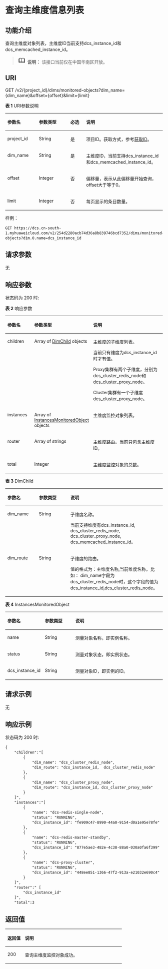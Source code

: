 # 查询主维度信息列表<a name="ZH-CN_TOPIC_0183448601"></a>

## 功能介绍<a name="section84882511362"></a>

查询主维度对象列表，主维度ID当前支持dcs\_instance\_id和dcs\_memcached\_instance\_id。

>![](public_sys-resources/icon-note.gif) **说明：** 
>该接口当前仅在中国华南区开放。

## URI<a name="section194931519619"></a>

GET /v2/\{project\_id\}/dims/monitored-objects?dim\_name=\{dim\_name\}&offset=\{offset\}&limit=\{limit\}

**表 1**  URI参数说明

<a name="table1649617515612"></a>
<table><thead align="left"><tr id="row1590811511169"><th class="cellrowborder" valign="top" width="20%" id="mcps1.2.5.1.1"><p id="p2908115115616"><a name="p2908115115616"></a><a name="p2908115115616"></a>参数名</p>
</th>
<th class="cellrowborder" valign="top" width="20%" id="mcps1.2.5.1.2"><p id="p159084511169"><a name="p159084511169"></a><a name="p159084511169"></a>参数类型</p>
</th>
<th class="cellrowborder" valign="top" width="10%" id="mcps1.2.5.1.3"><p id="p13908205112612"><a name="p13908205112612"></a><a name="p13908205112612"></a>必选</p>
</th>
<th class="cellrowborder" valign="top" width="50%" id="mcps1.2.5.1.4"><p id="p1190812518612"><a name="p1190812518612"></a><a name="p1190812518612"></a>说明</p>
</th>
</tr>
</thead>
<tbody><tr id="row39088511613"><td class="cellrowborder" valign="top" width="20%" headers="mcps1.2.5.1.1 "><p id="p119081751167"><a name="p119081751167"></a><a name="p119081751167"></a>project_id</p>
</td>
<td class="cellrowborder" valign="top" width="20%" headers="mcps1.2.5.1.2 "><p id="p1290819511666"><a name="p1290819511666"></a><a name="p1290819511666"></a>String</p>
</td>
<td class="cellrowborder" valign="top" width="10%" headers="mcps1.2.5.1.3 "><p id="p109085518615"><a name="p109085518615"></a><a name="p109085518615"></a>是</p>
</td>
<td class="cellrowborder" valign="top" width="50%" headers="mcps1.2.5.1.4 "><p id="p1069534620323"><a name="p1069534620323"></a><a name="p1069534620323"></a>项目ID。获取方式，参考<a href="获取ID.md">获取ID</a>。</p>
</td>
</tr>
<tr id="row557011599554"><td class="cellrowborder" valign="top" width="20%" headers="mcps1.2.5.1.1 "><p id="p1094381317566"><a name="p1094381317566"></a><a name="p1094381317566"></a>dim_name</p>
</td>
<td class="cellrowborder" valign="top" width="20%" headers="mcps1.2.5.1.2 "><p id="p094316134565"><a name="p094316134565"></a><a name="p094316134565"></a>String</p>
</td>
<td class="cellrowborder" valign="top" width="10%" headers="mcps1.2.5.1.3 "><p id="p594311345610"><a name="p594311345610"></a><a name="p594311345610"></a>是</p>
</td>
<td class="cellrowborder" valign="top" width="50%" headers="mcps1.2.5.1.4 "><p id="p4943813165617"><a name="p4943813165617"></a><a name="p4943813165617"></a>主维度ID，当前支持dcs_instance_id和dcs_memcached_instance_id。</p>
</td>
</tr>
<tr id="row1747016705611"><td class="cellrowborder" valign="top" width="20%" headers="mcps1.2.5.1.1 "><p id="p69431113205615"><a name="p69431113205615"></a><a name="p69431113205615"></a>offset</p>
</td>
<td class="cellrowborder" valign="top" width="20%" headers="mcps1.2.5.1.2 "><p id="p19943191365616"><a name="p19943191365616"></a><a name="p19943191365616"></a>Integer</p>
</td>
<td class="cellrowborder" valign="top" width="10%" headers="mcps1.2.5.1.3 "><p id="p169431139569"><a name="p169431139569"></a><a name="p169431139569"></a>否</p>
</td>
<td class="cellrowborder" valign="top" width="50%" headers="mcps1.2.5.1.4 "><p id="p494361312561"><a name="p494361312561"></a><a name="p494361312561"></a>偏移量，表示从此偏移量开始查询， offset大于等于0。</p>
</td>
</tr>
<tr id="row1247015711562"><td class="cellrowborder" valign="top" width="20%" headers="mcps1.2.5.1.1 "><p id="p79431137562"><a name="p79431137562"></a><a name="p79431137562"></a>limit</p>
</td>
<td class="cellrowborder" valign="top" width="20%" headers="mcps1.2.5.1.2 "><p id="p1294313136564"><a name="p1294313136564"></a><a name="p1294313136564"></a>Integer</p>
</td>
<td class="cellrowborder" valign="top" width="10%" headers="mcps1.2.5.1.3 "><p id="p1394311313565"><a name="p1394311313565"></a><a name="p1394311313565"></a>否</p>
</td>
<td class="cellrowborder" valign="top" width="50%" headers="mcps1.2.5.1.4 "><p id="p1294314133564"><a name="p1294314133564"></a><a name="p1294314133564"></a>每页显示的条目数量。</p>
</td>
</tr>
</tbody>
</table>

样例：

```
GET https://dcs.cn-south-1.myhuaweicloud.com/v2/254d2280acb74d36a8b839746bcd7352/dims/monitored-objects?dim.0.name=dcs_instance_id
```

## 请求参数<a name="section65233512062"></a>

无

## 响应参数<a name="section1752395119612"></a>

状态码为 200 时:

**表 2**  响应参数

<a name="table552418511862"></a>
<table><thead align="left"><tr id="row1690916511266"><th class="cellrowborder" valign="top" width="20%" id="mcps1.2.4.1.1"><p id="p990914511666"><a name="p990914511666"></a><a name="p990914511666"></a>参数名</p>
</th>
<th class="cellrowborder" valign="top" width="20%" id="mcps1.2.4.1.2"><p id="p790918514614"><a name="p790918514614"></a><a name="p790918514614"></a>参数类型</p>
</th>
<th class="cellrowborder" valign="top" width="60%" id="mcps1.2.4.1.3"><p id="p15909105118617"><a name="p15909105118617"></a><a name="p15909105118617"></a>说明</p>
</th>
</tr>
</thead>
<tbody><tr id="row19094511766"><td class="cellrowborder" valign="top" width="20%" headers="mcps1.2.4.1.1 "><p id="p18909205110615"><a name="p18909205110615"></a><a name="p18909205110615"></a>children</p>
</td>
<td class="cellrowborder" valign="top" width="20%" headers="mcps1.2.4.1.2 "><p id="p109091151368"><a name="p109091151368"></a><a name="p109091151368"></a>Array of <a href="#table45861951364">DimChild</a> objects</p>
</td>
<td class="cellrowborder" valign="top" width="60%" headers="mcps1.2.4.1.3 "><p id="p198004293018"><a name="p198004293018"></a><a name="p198004293018"></a>主维度的子维度列表。</p>
<p id="p3142047123514"><a name="p3142047123514"></a><a name="p3142047123514"></a>当前只有维度为dcs_instance_id时才有值。</p>
<p id="p2406182310306"><a name="p2406182310306"></a><a name="p2406182310306"></a>Proxy集群有两个子维度，分别为dcs_cluster_redis_node和dcs_cluster_proxy_node。</p>
<p id="p1790985117614"><a name="p1790985117614"></a><a name="p1790985117614"></a>Cluster集群有一个子维度 dcs_cluster_proxy_node。</p>
</td>
</tr>
<tr id="row119098511163"><td class="cellrowborder" valign="top" width="20%" headers="mcps1.2.4.1.1 "><p id="p2909651264"><a name="p2909651264"></a><a name="p2909651264"></a>instances</p>
</td>
<td class="cellrowborder" valign="top" width="20%" headers="mcps1.2.4.1.2 "><p id="p890915120616"><a name="p890915120616"></a><a name="p890915120616"></a>Array of <a href="#table2096515261792">InstancesMonitoredObject</a> objects</p>
</td>
<td class="cellrowborder" valign="top" width="60%" headers="mcps1.2.4.1.3 "><p id="p20909125119616"><a name="p20909125119616"></a><a name="p20909125119616"></a>主维度监控对象列表。</p>
</td>
</tr>
<tr id="row1190965113616"><td class="cellrowborder" valign="top" width="20%" headers="mcps1.2.4.1.1 "><p id="p69091351466"><a name="p69091351466"></a><a name="p69091351466"></a>router</p>
</td>
<td class="cellrowborder" valign="top" width="20%" headers="mcps1.2.4.1.2 "><p id="p8756122715141"><a name="p8756122715141"></a><a name="p8756122715141"></a>Array of strings</p>
</td>
<td class="cellrowborder" valign="top" width="60%" headers="mcps1.2.4.1.3 "><p id="p159090511867"><a name="p159090511867"></a><a name="p159090511867"></a>主维度路由。当前只包含主维度ID。</p>
</td>
</tr>
<tr id="row890914511866"><td class="cellrowborder" valign="top" width="20%" headers="mcps1.2.4.1.1 "><p id="p490913511869"><a name="p490913511869"></a><a name="p490913511869"></a>total</p>
</td>
<td class="cellrowborder" valign="top" width="20%" headers="mcps1.2.4.1.2 "><p id="p1290918518613"><a name="p1290918518613"></a><a name="p1290918518613"></a>Integer</p>
</td>
<td class="cellrowborder" valign="top" width="60%" headers="mcps1.2.4.1.3 "><p id="p159096516619"><a name="p159096516619"></a><a name="p159096516619"></a>主维度监控对象的总数。</p>
</td>
</tr>
</tbody>
</table>

**表 3**  DimChild

<a name="table45861951364"></a>
<table><thead align="left"><tr id="row59126518618"><th class="cellrowborder" valign="top" width="20%" id="mcps1.2.4.1.1"><p id="p1791225119610"><a name="p1791225119610"></a><a name="p1791225119610"></a>参数名</p>
</th>
<th class="cellrowborder" valign="top" width="20%" id="mcps1.2.4.1.2"><p id="p159121512063"><a name="p159121512063"></a><a name="p159121512063"></a>参数类型</p>
</th>
<th class="cellrowborder" valign="top" width="60%" id="mcps1.2.4.1.3"><p id="p591255117617"><a name="p591255117617"></a><a name="p591255117617"></a>说明</p>
</th>
</tr>
</thead>
<tbody><tr id="row59128518618"><td class="cellrowborder" valign="top" width="20%" headers="mcps1.2.4.1.1 "><p id="p119121451669"><a name="p119121451669"></a><a name="p119121451669"></a>dim_name</p>
</td>
<td class="cellrowborder" valign="top" width="20%" headers="mcps1.2.4.1.2 "><p id="p791215511864"><a name="p791215511864"></a><a name="p791215511864"></a>String</p>
</td>
<td class="cellrowborder" valign="top" width="60%" headers="mcps1.2.4.1.3 "><p id="p1983410557013"><a name="p1983410557013"></a><a name="p1983410557013"></a>子维度名称。</p>
<p id="p1291319511617"><a name="p1291319511617"></a><a name="p1291319511617"></a>当前支持维度有dcs_instance_id, dcs_cluster_redis_node, dcs_cluster_proxy_node, dcs_memcached_instance_id。</p>
</td>
</tr>
<tr id="row491325116617"><td class="cellrowborder" valign="top" width="20%" headers="mcps1.2.4.1.1 "><p id="p4913135111610"><a name="p4913135111610"></a><a name="p4913135111610"></a>dim_route</p>
</td>
<td class="cellrowborder" valign="top" width="20%" headers="mcps1.2.4.1.2 "><p id="p1391316511867"><a name="p1391316511867"></a><a name="p1391316511867"></a>String</p>
</td>
<td class="cellrowborder" valign="top" width="60%" headers="mcps1.2.4.1.3 "><p id="p1614411171089"><a name="p1614411171089"></a><a name="p1614411171089"></a>子维度的路由。</p>
<p id="p42669541209"><a name="p42669541209"></a><a name="p42669541209"></a>值的格式为：主维度名称,当前维度名称。比如： dim_name字段为dcs_cluster_redis_node时，这个字段的值为dcs_instance_id,dcs_cluster_redis_node。</p>
</td>
</tr>
</tbody>
</table>

**表 4**  InstancesMonitoredObject

<a name="table2096515261792"></a>
<table><thead align="left"><tr id="row79659261795"><th class="cellrowborder" valign="top" width="20%" id="mcps1.2.4.1.1"><p id="p1696517262912"><a name="p1696517262912"></a><a name="p1696517262912"></a>参数名</p>
</th>
<th class="cellrowborder" valign="top" width="20%" id="mcps1.2.4.1.2"><p id="p139661261892"><a name="p139661261892"></a><a name="p139661261892"></a>参数类型</p>
</th>
<th class="cellrowborder" valign="top" width="60%" id="mcps1.2.4.1.3"><p id="p9966192614919"><a name="p9966192614919"></a><a name="p9966192614919"></a>说明</p>
</th>
</tr>
</thead>
<tbody><tr id="row169661526491"><td class="cellrowborder" valign="top" width="20%" headers="mcps1.2.4.1.1 "><p id="p7966126697"><a name="p7966126697"></a><a name="p7966126697"></a>name</p>
</td>
<td class="cellrowborder" valign="top" width="20%" headers="mcps1.2.4.1.2 "><p id="p1596692619910"><a name="p1596692619910"></a><a name="p1596692619910"></a>String</p>
</td>
<td class="cellrowborder" valign="top" width="60%" headers="mcps1.2.4.1.3 "><p id="p18237181911119"><a name="p18237181911119"></a><a name="p18237181911119"></a>测量对象名称，即实例名称。</p>
</td>
</tr>
<tr id="row6966142617912"><td class="cellrowborder" valign="top" width="20%" headers="mcps1.2.4.1.1 "><p id="p61014219108"><a name="p61014219108"></a><a name="p61014219108"></a>status</p>
</td>
<td class="cellrowborder" valign="top" width="20%" headers="mcps1.2.4.1.2 "><p id="p159661326697"><a name="p159661326697"></a><a name="p159661326697"></a>String</p>
</td>
<td class="cellrowborder" valign="top" width="60%" headers="mcps1.2.4.1.3 "><p id="p5238121911118"><a name="p5238121911118"></a><a name="p5238121911118"></a>测量对象状态，即实例状态。</p>
</td>
</tr>
<tr id="row2508162914105"><td class="cellrowborder" valign="top" width="20%" headers="mcps1.2.4.1.1 "><p id="p19508142914106"><a name="p19508142914106"></a><a name="p19508142914106"></a>dcs_instance_id</p>
</td>
<td class="cellrowborder" valign="top" width="20%" headers="mcps1.2.4.1.2 "><p id="p175081929151015"><a name="p175081929151015"></a><a name="p175081929151015"></a>String</p>
</td>
<td class="cellrowborder" valign="top" width="60%" headers="mcps1.2.4.1.3 "><p id="p7120144317165"><a name="p7120144317165"></a><a name="p7120144317165"></a>测量对象ID，即实例的ID。</p>
</td>
</tr>
</tbody>
</table>

## 请求示例<a name="section85931511569"></a>

无

## 响应示例<a name="section25939512612"></a>

状态码为 200 时:

```
{ 
	"children":"[ 
		{ 
			"dim_name": "dcs_cluster_redis_node", 
			"dim_route": "dcs_instance_id, 	dcs_cluster_redis_node" 
		}, 
		{ 
			"dim_name": "dcs_cluster_proxy_node", 
			"dim_route": "dcs_instance_id, dcs_cluster_proxy_node" 
		} 
	]", 
	"instances":"[ 
		{ 
			"name": "dcs-redis-single-node", 
			"status": "RUNNING", 
			"dcs_instance_id": "fe909c47-8990-44a0-9154-d0a1e95e78fe" 
		}, 
		{ 
			"name": "dcs-redis-master-standby", 
			"status": "RUNNING", 
			"dcs_instance_id": "877e5ae3-482e-4c38-88a0-030a0fa6f399" 
		}, 
		{ 
			"name": "dcs-proxy-cluster", 
			"status": "RUNNING", 
			"dcs_instance_id": "448ee851-1366-47f2-913a-e21032e690c4" 
		} 
	]", 
	"router":" [ 
		"dcs_instance_id" 
	]", 
	"total":3 

```

## 返回值<a name="section1859815116612"></a>

<a name="table1259845117619"></a>
<table><thead align="left"><tr id="row891313511761"><th class="cellrowborder" valign="top" width="15%" id="mcps1.1.3.1.1"><p id="p2091315120611"><a name="p2091315120611"></a><a name="p2091315120611"></a>返回值</p>
</th>
<th class="cellrowborder" valign="top" width="85%" id="mcps1.1.3.1.2"><p id="p169131551268"><a name="p169131551268"></a><a name="p169131551268"></a>说明</p>
</th>
</tr>
</thead>
<tbody><tr id="row1791310514613"><td class="cellrowborder" valign="top" width="15%" headers="mcps1.1.3.1.1 "><p id="p59139511862"><a name="p59139511862"></a><a name="p59139511862"></a>200</p>
</td>
<td class="cellrowborder" valign="top" width="85%" headers="mcps1.1.3.1.2 "><p id="p1391315119616"><a name="p1391315119616"></a><a name="p1391315119616"></a>查询主维度监控对象成功。</p>
</td>
</tr>
</tbody>
</table>


